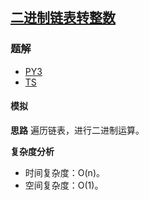 ## [二进制链表转整数](https://leetcode-cn.com/problems/convert-binary-number-in-a-linked-list-to-integer/)

### 题解
+ [PY3](../../py3/1408/1290.py)
+ [TS](../../ts/1408/1290.ts)

#### 模拟
**思路**
遍历链表，进行二进制运算。

**复杂度分析**
+ 时间复杂度：O(n)。
+ 空间复杂度：O(1)。